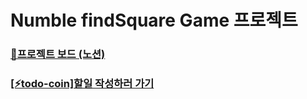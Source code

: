 # Numble findSquare Game 프로젝트

### [📓프로젝트 보드 (노션)](https://www.notion.so/To-do-Coin-b75b3b4bb3de4b16a4341878154c37ae)
### [[⚡todo-coin]할일 작성하러 가기](https://todo-coin.netliafy.app/)

